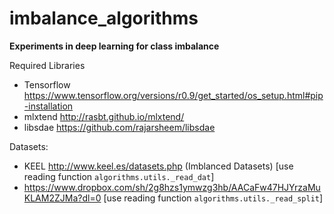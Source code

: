 # imbalance_algorithms
**Experiments in deep learning for class imbalance**


Required Libraries

* Tensorflow https://www.tensorflow.org/versions/r0.9/get_started/os_setup.html#pip-installation
* mlxtend http://rasbt.github.io/mlxtend/
* libsdae https://github.com/rajarsheem/libsdae

Datasets:
  * KEEL  http://www.keel.es/datasets.php (Imblanced Datasets) [use reading function ``` algorithms.utils._read_dat ```]
  * https://www.dropbox.com/sh/2g8hzs1ymwzg3hb/AACaFw47HJYrzaMuKLAM2ZJMa?dl=0 [use reading function ``` algorithms.utils._read_split ```]



